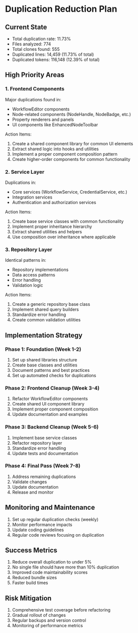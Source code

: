 # Duplication Reduction Plan

## Current State
- Total duplication rate: 11.73%
- Files analyzed: 774
- Total clones found: 555
- Duplicated lines: 14,459 (11.73% of total)
- Duplicated tokens: 116,148 (12.39% of total)

## High Priority Areas

### 1. Frontend Components
Major duplications found in:
- WorkflowEditor components
- Node-related components (NodeHandle, NodeBadge, etc.)
- Property renderers and panels
- UI components like EnhancedNodeToolbar

Action Items:
1. Create a shared component library for common UI elements
2. Extract shared logic into hooks and utilities
3. Implement a proper component composition pattern
4. Create higher-order components for common functionality

### 2. Service Layer
Duplications in:
- Core services (WorkflowService, CredentialService, etc.)
- Integration services
- Authentication and authorization services

Action Items:
1. Create base service classes with common functionality
2. Implement proper inheritance hierarchy
3. Extract shared utilities and helpers
4. Use composition over inheritance where applicable

### 3. Repository Layer
Identical patterns in:
- Repository implementations
- Data access patterns
- Error handling
- Validation logic

Action Items:
1. Create a generic repository base class
2. Implement shared query builders
3. Standardize error handling
4. Create common validation utilities

## Implementation Strategy

### Phase 1: Foundation (Week 1-2)
1. Set up shared libraries structure
2. Create base classes and utilities
3. Document patterns and best practices
4. Set up automated checks for duplications

### Phase 2: Frontend Cleanup (Week 3-4)
1. Refactor WorkflowEditor components
2. Create shared UI component library
3. Implement proper component composition
4. Update documentation and examples

### Phase 3: Backend Cleanup (Week 5-6)
1. Implement base service classes
2. Refactor repository layer
3. Standardize error handling
4. Update tests and documentation

### Phase 4: Final Pass (Week 7-8)
1. Address remaining duplications
2. Validate changes
3. Update documentation
4. Release and monitor

## Monitoring and Maintenance

1. Set up regular duplication checks (weekly)
2. Monitor performance impacts
3. Update coding guidelines
4. Regular code reviews focusing on duplication

## Success Metrics

1. Reduce overall duplication to under 5%
2. No single file should have more than 10% duplication
3. Improved code maintainability scores
4. Reduced bundle sizes
5. Faster build times

## Risk Mitigation

1. Comprehensive test coverage before refactoring
2. Gradual rollout of changes
3. Regular backups and version control
4. Monitoring of performance metrics
